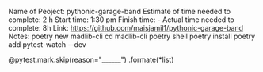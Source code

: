 Name of Peoject: pythonic-garage-band
Estimate of time needed to complete: 2 h
Start time: 1:30 pm
Finish time: -
Actual time needed to complete: 8h
Link: https://github.com/maisjamil1/pythonic-garage-band
Notes:
poetry new madlib-cli cd madlib-cli poetry shell poetry install poetry add pytest-watch --dev

@pytest.mark.skip(reason="______") .formate(*list)